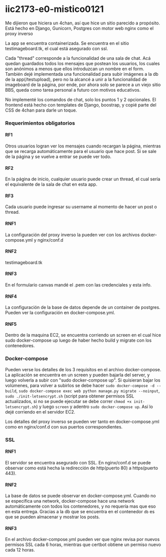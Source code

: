 # iic2173-e0-mistico0121

Me dijieron que hiciera un 4chan, así que hice un sitio parecido a propósito. Está hecho en Django, Gunicorn, Postgres con motor web nginx como el proxy inverso

La app se encuentra containerizada. Se encuentra en el sitio testimageboard.tk, el cual está asegurado con ssl.

Cada "thread" corresponde a la funcionalidad de una sala de chat. Acá quedan guardados todos los mensajes que postean los usuarios, los cuales son anónimos a menos que ellos introduzcan un nombre en el form. También dejé implementada una funcionalidad para subir imágenes a la db de la app(/testupload), pero no la alcancé a unir a la funcionalidad de imageboard de la página, por ende, por ahora solo se parece a un viejo sitio BBS, queda como tarea personal a futuro con motivos educativos. 

No implementé los comandos de chat, solo los puntos 1 y 2 opcionales.
El frontend está hecho con templates de Django, boostrap, y copié parte del CSS de 4chan para darle un toque.

### Requerimientos obligatorios

#### RF1

Otros usuarios logran ver los mensajes cuando recargan la página, mientras que se recarga automáticamente para el usuario que hace post. Si se sale de la página y se vuelve a entrar se puede ver todo.

#### RF2

En la página de inicio, cualquier usuario puede crear un thread, el cual sería el equivalente de la sala de chat en esta app.

#### RF3

Cada usuario puede ingresar su username al momento de hacer un post o thread.

#### RNF1

La configuración del proxy inverso la pueden ver con los archivos docker-compose.yml y nginx/conf.d

#### RNF2

testimageboard.tk

#### RNF3

En el formulario canvas mandé el .pem con las credenciales y esta info.


#### RNF4

La configuración de la base de datos depende de un container de postgres. Pueden ver la configuración en docker-compose.yml.

#### RNF5

Dentro de la maquina EC2, se encuentra corriendo un screen en el cual hice sudo docker-compose up luego de haber hecho build y migrate con los contenedores.  


### Docker-compose

Pueden verse los detalles de los 3 requisitos en el archivo docker-compose. La aplicación se encuentra en un screen y pueden bajarla del server, y luego volverla a subir con "sudo docker-compose up". Si quisieran bajar los volúmenes, para volver a subirlos se debe hacer `sudo docker-compose -d --build`, `sudo docker-compose exec web python manage.py migrate --noinput`, `sudo ./init-letsencrypt.sh` (script para obtener permisos SSL actualizados, si no se puede ejecutar se debe correr `chmod +x init-letsencrypt.sh`) y luego `screen` y adentro `sudo docker-compose up`. Así lo dejé corriendo en el servidor EC2. 

Los detalles del proxy inverso se pueden ver tanto en docker-compose.yml como en nginx/conf.d con sus puertos correspondientes.

### SSL

#### RNF1

El servidor se encuentra asegurado con SSL. En nginx/conf.d se puede observar como está hecha la redirección de http(puerto 80) a https(puerto 443). 

#### RNF2

La base de datos se puede observar en docker-compose.yml. Cuando no se especifica una network, docker-compose hace una network automáticamente con todos los contenedores, y no requería mas que eso en esta entrega. Gracias a la db que se encuentra en el contenedor `db` es que se pueden almacenar y mostrar los posts.

#### RNF3
En el archivo docker-compose.yml pueden ver que nginx revisa por nuevos permisos SSL cada 6 horas, mientras que certbot obtiene un permiso nuevo cada 12 horas.

 
